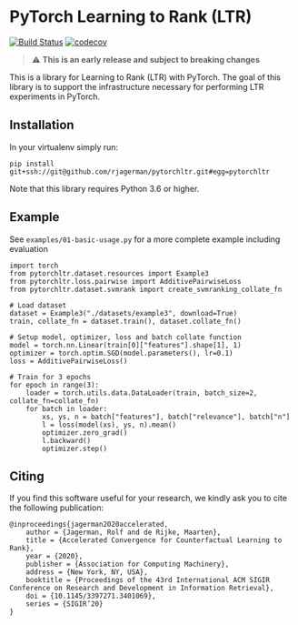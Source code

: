 # PyTorch Learning to Rank (LTR)

[![Build Status](https://travis-ci.org/rjagerman/pytorchltr.svg?branch=master)](https://travis-ci.org/rjagerman/pytorchltr)
[![codecov](https://codecov.io/gh/rjagerman/pytorchltr/branch/master/graph/badge.svg)](https://codecov.io/gh/rjagerman/pytorchltr)

> :warning: **This is an early release and subject to breaking changes**

This is a library for Learning to Rank (LTR) with PyTorch.
The goal of this library is to support the infrastructure necessary for performing LTR experiments in PyTorch.

## Installation

In your virtualenv simply run:

    pip install git+ssh://git@github.com/rjagerman/pytorchltr.git#egg=pytorchltr

Note that this library requires Python 3.6 or higher.

## Example

See `examples/01-basic-usage.py` for a more complete example including evaluation

    import torch
    from pytorchltr.dataset.resources import Example3
    from pytorchltr.loss.pairwise import AdditivePairwiseLoss
    from pytorchltr.dataset.svmrank import create_svmranking_collate_fn

    # Load dataset
    dataset = Example3("./datasets/example3", download=True)
    train, collate_fn = dataset.train(), dataset.collate_fn()

    # Setup model, optimizer, loss and batch collate function
    model = torch.nn.Linear(train[0]["features"].shape[1], 1)
    optimizer = torch.optim.SGD(model.parameters(), lr=0.1)
    loss = AdditivePairwiseLoss()

    # Train for 3 epochs
    for epoch in range(3):
        loader = torch.utils.data.DataLoader(train, batch_size=2, collate_fn=collate_fn)
        for batch in loader:
            xs, ys, n = batch["features"], batch["relevance"], batch["n"]
            l = loss(model(xs), ys, n).mean()
            optimizer.zero_grad()
            l.backward()
            optimizer.step()

## Citing
If you find this software useful for your research, we kindly ask you to cite the following publication:

    @inproceedings{jagerman2020accelerated,
        author = {Jagerman, Rolf and de Rijke, Maarten},
        title = {Accelerated Convergence for Counterfactual Learning to Rank},
        year = {2020},
        publisher = {Association for Computing Machinery},
        address = {New York, NY, USA},
        booktitle = {Proceedings of the 43rd International ACM SIGIR Conference on Research and Development in Information Retrieval},
        doi = {10.1145/3397271.3401069},
        series = {SIGIR’20}
    }

